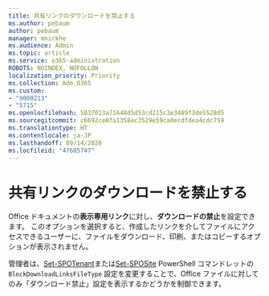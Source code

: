 ```yaml
---
title: 共有リンクのダウンロードを禁止する
ms.author: pebaum
author: pebaum
manager: mnirkhe
ms.audience: Admin
ms.topic: article
ms.service: o365-administration
ROBOTS: NOINDEX, NOFOLLOW
localization_priority: Priority
ms.collection: Adm_O365
ms.custom:
- "9000213"
- "5715"
ms.openlocfilehash: 5837013a71648d5d53cd215c3e3489f3de5528d5
ms.sourcegitcommit: c6692ce0fa1358ec3529e59ca0ecdfdea4cdc759
ms.translationtype: HT
ms.contentlocale: ja-JP
ms.lasthandoff: 09/14/2020
ms.locfileid: "47685747"
---
```

# <a name="block-download-on-sharing-links"></a>共有リンクのダウンロードを禁止する

Office ドキュメントの**表示専用リンク**に対し、**ダウンロードの禁止**を設定できます。 このオプションを選択すると、作成したリンクを介してファイルにアクセスできるユーザーに、ファイルをダウンロード、印刷、またはコピーするオプションが表示されません。

管理者は、[Set-SPOTenant](https://docs.microsoft.com/powershell/module/sharepoint-online/set-spotenant?view=sharepoint-ps)または[Set-SPOSite](https://docs.microsoft.com/powershell/module/sharepoint-online/set-sposite?view=sharepoint-ps) PowerShell コマンドレットの `BlockDownloadLinksFileType` 設定を変更することで、Office ファイルに対してのみ「ダウンロード禁止」設定を表示するかどうかを制御できます。
